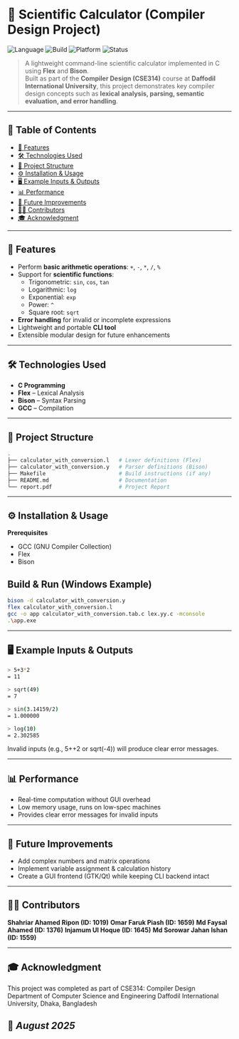 # 🧮 Scientific Calculator (Compiler Design Project)

![Language](https://img.shields.io/badge/Language-C-blue.svg)
![Build](https://img.shields.io/badge/Build-Flex%20%7C%20Bison-success.svg)
![Platform](https://img.shields.io/badge/Platform-Windows%20%7C%20Linux-lightgrey.svg)
![Status](https://img.shields.io/badge/Status-Completed-brightgreen.svg)

> A lightweight command-line scientific calculator implemented in C using **Flex** and **Bison**.  
> Built as part of the **Compiler Design (CSE314)** course at **Daffodil International University**, this project demonstrates key compiler design concepts such as **lexical analysis, parsing, semantic evaluation, and error handling**.

---

## 📑 Table of Contents
- [🚀 Features](#-features)
- [🛠️ Technologies Used](#️-technologies-used)
- [📂 Project Structure](#-project-structure)
- [⚙️ Installation & Usage](#️-installation--usage)
- [🖥️ Example Inputs & Outputs](#️-example-inputs--outputs)
- [📊 Performance](#-performance)
- [📌 Future Improvements](#-future-improvements)
- [👨‍💻 Contributors](#-contributors)
- [🎓 Acknowledgment](#-acknowledgment)

---

## 🚀 Features
- Perform **basic arithmetic operations**: `+`, `-`, `*`, `/`, `%`
- Support for **scientific functions**:
  - Trigonometric: `sin`, `cos`, `tan`
  - Logarithmic: `log`
  - Exponential: `exp`
  - Power: `^`
  - Square root: `sqrt`
- **Error handling** for invalid or incomplete expressions
- Lightweight and portable **CLI tool**
- Extensible modular design for future enhancements

---

## 🛠️ Technologies Used
- **C Programming**
- **Flex** – Lexical Analysis
- **Bison** – Syntax Parsing
- **GCC** – Compilation

---

## 📂 Project Structure
```bash
.
├── calculator_with_conversion.l   # Lexer definitions (Flex)
├── calculator_with_conversion.y   # Parser definitions (Bison)
├── Makefile                       # Build instructions (if any)
├── README.md                      # Documentation
└── report.pdf                     # Project Report

```

---

## ⚙️ Installation & Usage
**Prerequisites**

- GCC (GNU Compiler Collection)
- Flex
- Bison

## Build & Run (Windows Example)
```bash
bison -d calculator_with_conversion.y
flex calculator_with_conversion.l
gcc -o app calculator_with_conversion.tab.c lex.yy.c -mconsole
.\app.exe
```
---

## 🖥️ Example Inputs & Outputs
```bash
> 5+3*2
= 11

> sqrt(49)
= 7

> sin(3.14159/2)
= 1.000000

> log(10)
= 2.302585
```
Invalid inputs (e.g., 5++2 or sqrt(-4)) will produce clear error messages.

---

## 📊 Performance

- Real-time computation without GUI overhead
- Low memory usage, runs on low-spec machines
- Provides clear error messages for invalid inputs

---

## 📌 Future Improvements

-  Add complex numbers and matrix operations
- Implement variable assignment & calculation history
- Create a GUI frontend (GTK/Qt) while keeping CLI backend intact

---

## 👨‍💻 Contributors

**Shahriar Ahamed Ripon (ID: 1019)**
**Omar Faruk Piash (ID: 1659)**
**Md Faysal Ahamed (ID: 1376)**
**Injamum Ul Hoque (ID: 1645)**
**Md Sorowar Jahan Ishan (ID: 1559)**


---

## 🎓 Acknowledgment

This project was completed as part of CSE314: Compiler Design
Department of Computer Science and Engineering
Daffodil International University, Dhaka, Bangladesh

## 📅 *August 2025*
